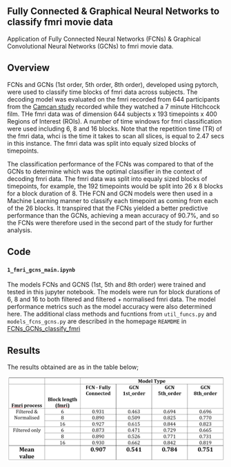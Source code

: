 ## Fully Connected & Graphical Neural Networks to classify fmri movie data 

Application of Fully Connected Neural Networks (FCNs) & Graphical Convolutional Neural Networks (GCNs) to fmri movie data. 

## Overview

FCNs and GCNs (1st order, 5th order, 8th order), developed using pytorch, were used to classify time blocks of fmri data across subjects.
The decoding model was evaluated on the fmri recorded from 644 participants from the [Camcan study](https://www.cam-can.org/) recorded while they watched a 7 minute Hitchcock film. THe fmri data was of dimension 644 subjects x 193 timepoints x 400 Regions of Interest (ROIs). A number of time windows for fmri classification were used including 6, 8 and 16 blocks. Note that the repetition time (TR) of the fmri data, whci is the time it takes to scan all slices, is equal to 2.47 secs in this instance. The fmri data was split into equaly sized blocks of timepoints. 

The classification performance of the FCNs was compared to that of the GCNs to determine which was the optimal classifier in the context of decoding fmri data. The fmri data was split into equaly sized blocks of timepoints, for example, the 192 timepoints would be split into 26 x 8 blocks for a block duration of 8. THe FCN and GCN models were then used in a Machine Learning manner to classify each timepoint as coming from each of the 26 blocks. It transpired that the FCNs yielded a better predictive performance than the GCNs, achieving a mean accuracy of 90.7%, and so the FCNs were therefore used in the second part of the study for further analysis. 

## Code 

#### ```1_fmri_gcns_main.ipynb```
The models FCNs and GCNS (1st, 5th and 8th order) were trained and tested in this jupyter notebook.  The models were run for block durations of 6, 8 and 16 to both filtered and filtered + normalised fmri data. The model performance metrics such as the model accuracy were also determined here. The additional class methods and fucntions from ```util_funcs.py``` and ```models_fcns_gcns.py```  are described in the homepage ```REAMDME``` in [FCNs_GCNs_classify_fmri](https://github.com/hanmacrad2/FCNs_GCNs_classify_fmri/blob/master/README.md%20%60%60%60)

## Results
The results obtained are as in the table below;

<img src="https://github.com/hanmacrad2/FCNs_GCNs_classify_fmri/blob/master/1_FCNs_vs_GCNs_fmri_classification/miscellaneous_results/model_results.PNG" width="700" />
